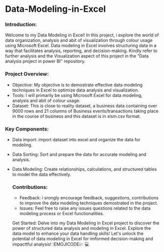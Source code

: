 # Data-Modeling-in-Excel
### Introduction:
Welcome to my Data Modeling in Excel! In this project, i explore the world of data organization, analysis and abit of visualization through colour usage using Microsoft Excel. Data modeling in Excel involves structuring data in a way that facilitates analysis, reporting, and decision-making. Kindly refer to further analysis and the Visualization aspect of this project in the "Data analysis project in power BI" repository.

### Project Overview:
- Objective: My objective is to demostrate effective data modeling techniques in Excel to optimize data analysis and visualization.
- Tools: I will primarily be using Microsoft Excel for data modeling, analysis and abit of colour usage.
- Dataset: This is close to reality dataset, a business data containing over 9000 rows and 21 columns of Business events/transactions taking place in the course of business and this dataset is in xlsm.csv format.


### Key Components:
- Data import: import dataset into excel and organize the data for modeling.
- Data Sorting: Sort and prepare the data for accurate modeling and analysis.
- Data Modeling: Create relationships, calculations, and structured tables to model the data effectively.


  ### Contributions:
  - Feedback: i srongly encourage feedback, suggestions, contributions to improve the data modeling techniques demostrated in the project.
  - Issues: Feel free to raise any issues questions related to the data modeling process or Excel functionalities.
 

  Get Started: Delve into my Data Modeling in Excel project to discover the power of structured data analysis and modeling in Excel. Explore the data model to enhance your data handling skills!
  Let's unlock the potential of data modeling in Excel for imformed decision-making and impacttful analysis! :EMOJICODE💹 💻

  
